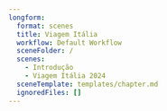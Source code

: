 ```yaml
---
longform:
  format: scenes
  title: Viagem Itália
  workflow: Default Workflow
  sceneFolder: /
  scenes:
    - Introdução
    - Viagem Itália 2024
  sceneTemplate: templates/chapter.md
  ignoredFiles: []
---
```

